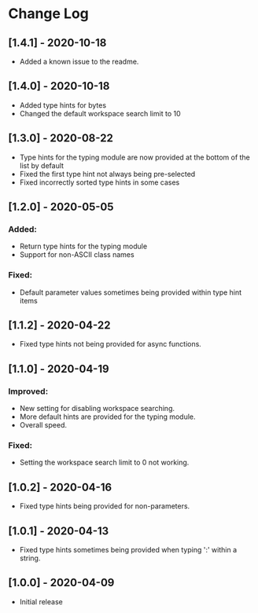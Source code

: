 # Change Log

## [1.4.1] - 2020-10-18

* Added a known issue to the readme.

## [1.4.0] - 2020-10-18

* Added type hints for bytes
* Changed the default workspace search limit to 10

## [1.3.0] - 2020-08-22

* Type hints for the typing module are now provided at the bottom of the list by default
* Fixed the first type hint not always being pre-selected
* Fixed incorrectly sorted type hints in some cases

## [1.2.0] - 2020-05-05

### Added:

* Return type hints for the typing module
* Support for non-ASCII class names

### Fixed:

* Default parameter values sometimes being provided within type hint items

## [1.1.2] - 2020-04-22

* Fixed type hints not being provided for async functions.

## [1.1.0] - 2020-04-19

### Improved:

* New setting for disabling workspace searching.
* More default hints are provided for the typing module.
* Overall speed.

### Fixed:

* Setting the workspace search limit to 0 not working.

## [1.0.2] - 2020-04-16

* Fixed type hints being provided for non-parameters.

## [1.0.1] - 2020-04-13

* Fixed type hints sometimes being provided when typing ':' within a string.

## [1.0.0] - 2020-04-09

* Initial release